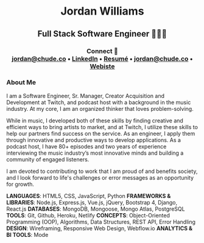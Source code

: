 # <div align="center">Jordan Williams </div> #
## <div align="center"> Full Stack Software Engineer 👨🏾‍💻  <br> </div> ##

### <div align="center"> Connect 🔌 <br> <a href="mailto:jordan@chude.co"> jordan@chude.co </a> • <a href=https://linkedin.com/in/jordanchude>LinkedIn</a> • <a href="https://www.dropbox.com/s/kp7dkw33q93sm77/JORDAN%20CHUDE%20WILLIAMS.pdf?dl=0">Resumé</a> • <a href="mailto:jordan@chude.co"> jordan@chude.co </a> • <a href=https://chude.dev>Webiste</a> </div> ###

### About Me 
I am a Software Engineer, Sr. Manager, Creator Acquisition and Development at Twitch, and podcast host with a background in the music industry. At my core, I am an organized thinker that loves problem-solving.

While in music, I developed both of these skills by finding creative and efficient ways to bring artists to market, and at Twitch, I utilize these skills to help our partners find success on the service. As an engineer, I apply them through innovative and productive ways to develop applications. As a podcast host, I have 80+ episodes and two years of experience interviewing the music industry’s most innovative minds and building a community of engaged listeners.

I am devoted to contributing to work that I am proud of and benefits society, and I look forward to life's challenges or error messages as an opportunity for growth.


**LANGUAGES**: HTML5, CSS, JavaScript, Python
**FRAMEWORKS & LIBRARIES**: Node.js, Express.js, Vue.js, jQuery, Bootstrap 4, Django, React.js
**DATABASES**: MongoDB, Mongoose, Mongo Atlas, PostgreSQL
**TOOLS**: Git, Github, Heroku, Netlify
**CONCEPTS**: Object-Oriented Programming (OOP), Algorithms, Data Structures, REST API, Error Handling
**DESIGN**: Wireframing, Responsive Web Design, Webflow.io
**ANALYTICS & BI TOOLS**: Mode
